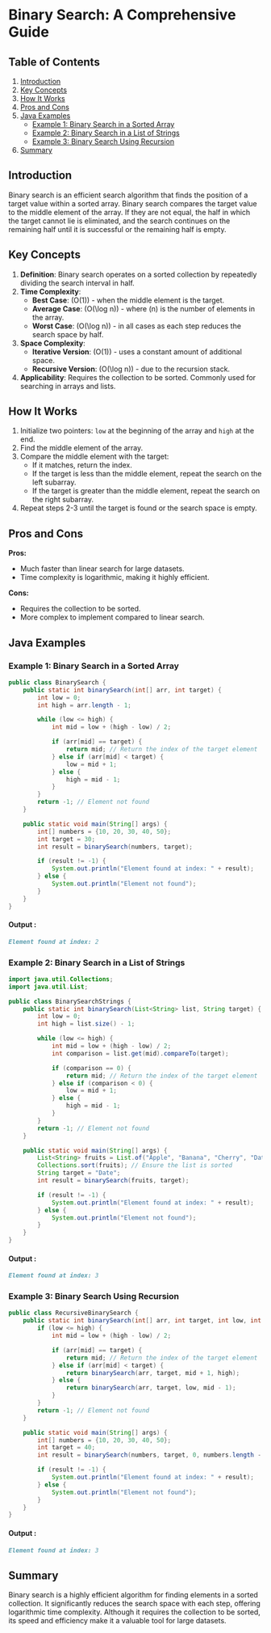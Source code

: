 # Binary Search: A Comprehensive Guide

## Table of Contents
1. [Introduction](#introduction)
2. [Key Concepts](#key-concepts)
3. [How It Works](#how-it-works)
4. [Pros and Cons](#pros-and-cons)
5. [Java Examples](#java-examples)
    - [Example 1: Binary Search in a Sorted Array](#example-1-binary-search-in-a-sorted-array)
    - [Example 2: Binary Search in a List of Strings](#example-2-binary-search-in-a-list-of-strings)
    - [Example 3: Binary Search Using Recursion](#example-3-binary-search-using-recursion)
6. [Summary](#summary)

## Introduction

Binary search is an efficient search algorithm that finds the position of a target value within a sorted array. Binary search compares the target value to the middle element of the array. If they are not equal, the half in which the target cannot lie is eliminated, and the search continues on the remaining half until it is successful or the remaining half is empty.

## Key Concepts

1. **Definition**: Binary search operates on a sorted collection by repeatedly dividing the search interval in half.
2. **Time Complexity**: 
   - **Best Case**: \(O(1)\) - when the middle element is the target.
   - **Average Case**: \(O(\log n)\) - where \(n\) is the number of elements in the array.
   - **Worst Case**: \(O(\log n)\) - in all cases as each step reduces the search space by half.
3. **Space Complexity**: 
   - **Iterative Version**: \(O(1)\) - uses a constant amount of additional space.
   - **Recursive Version**: \(O(\log n)\) - due to the recursion stack.
4. **Applicability**: Requires the collection to be sorted. Commonly used for searching in arrays and lists.

## How It Works

1. Initialize two pointers: `low` at the beginning of the array and `high` at the end.
2. Find the middle element of the array.
3. Compare the middle element with the target:
   - If it matches, return the index.
   - If the target is less than the middle element, repeat the search on the left subarray.
   - If the target is greater than the middle element, repeat the search on the right subarray.
4. Repeat steps 2-3 until the target is found or the search space is empty.

## Pros and Cons

**Pros:**
- Much faster than linear search for large datasets.
- Time complexity is logarithmic, making it highly efficient.

**Cons:**
- Requires the collection to be sorted.
- More complex to implement compared to linear search.

## Java Examples

### Example 1: Binary Search in a Sorted Array

```java
public class BinarySearch {
    public static int binarySearch(int[] arr, int target) {
        int low = 0;
        int high = arr.length - 1;

        while (low <= high) {
            int mid = low + (high - low) / 2;

            if (arr[mid] == target) {
                return mid; // Return the index of the target element
            } else if (arr[mid] < target) {
                low = mid + 1;
            } else {
                high = mid - 1;
            }
        }
        return -1; // Element not found
    }

    public static void main(String[] args) {
        int[] numbers = {10, 20, 30, 40, 50};
        int target = 30;
        int result = binarySearch(numbers, target);

        if (result != -1) {
            System.out.println("Element found at index: " + result);
        } else {
            System.out.println("Element not found");
        }
    }
}
```
#### Output :
```markdown
Element found at index: 2
```

### Example 2: Binary Search in a List of Strings
```java
import java.util.Collections;
import java.util.List;

public class BinarySearchStrings {
    public static int binarySearch(List<String> list, String target) {
        int low = 0;
        int high = list.size() - 1;

        while (low <= high) {
            int mid = low + (high - low) / 2;
            int comparison = list.get(mid).compareTo(target);

            if (comparison == 0) {
                return mid; // Return the index of the target element
            } else if (comparison < 0) {
                low = mid + 1;
            } else {
                high = mid - 1;
            }
        }
        return -1; // Element not found
    }

    public static void main(String[] args) {
        List<String> fruits = List.of("Apple", "Banana", "Cherry", "Date", "Fig");
        Collections.sort(fruits); // Ensure the list is sorted
        String target = "Date";
        int result = binarySearch(fruits, target);

        if (result != -1) {
            System.out.println("Element found at index: " + result);
        } else {
            System.out.println("Element not found");
        }
    }
}
```
#### Output :
```markdown
Element found at index: 3
```

### Example 3: Binary Search Using Recursion
```java
public class RecursiveBinarySearch {
    public static int binarySearch(int[] arr, int target, int low, int high) {
        if (low <= high) {
            int mid = low + (high - low) / 2;

            if (arr[mid] == target) {
                return mid; // Return the index of the target element
            } else if (arr[mid] < target) {
                return binarySearch(arr, target, mid + 1, high);
            } else {
                return binarySearch(arr, target, low, mid - 1);
            }
        }
        return -1; // Element not found
    }

    public static void main(String[] args) {
        int[] numbers = {10, 20, 30, 40, 50};
        int target = 40;
        int result = binarySearch(numbers, target, 0, numbers.length - 1);

        if (result != -1) {
            System.out.println("Element found at index: " + result);
        } else {
            System.out.println("Element not found");
        }
    }
}
```

#### Output :
``` markdown
Element found at index: 3
```

## Summary
Binary search is a highly efficient algorithm for finding elements in a sorted collection. It significantly reduces the search space with each step, offering logarithmic time complexity. Although it requires the collection to be sorted, its speed and efficiency make it a valuable tool for large datasets.
